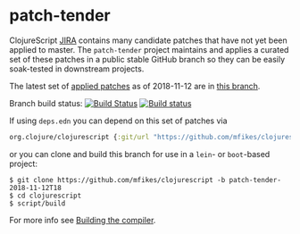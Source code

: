 # patch-tender
ClojureScript [JIRA](https://dev.clojure.org/jira/browse/CLJS) contains many candidate patches that have not yet been applied to master.
The `patch-tender` project maintains and applies a curated set of these patches in a public stable GitHub branch so they can be easily soak-tested in downstream projects.

The latest set of [applied patches](https://github.com/clojure/clojurescript/compare/master...mfikes:patch-tender-2018-11-12T18) as of 2018-11-12 are in [this branch](https://github.com/mfikes/clojurescript/commits/patch-tender-2018-11-12T18).

Branch build status: [![Build Status](https://travis-ci.org/mfikes/clojurescript.svg?branch=patch-tender-2018-11-12T18)](https://travis-ci.org/mfikes/clojurescript) [![Build status](https://ci.appveyor.com/api/projects/status/oggs1yydb8c2t6pa/branch/patch-tender-2018-11-12T18?svg=true)](https://ci.appveyor.com/project/mfikes/clojurescript/branch/patch-tender-2018-11-12T18)

If using `deps.edn` you can depend on this set of patches via
```clojure
org.clojure/clojurescript {:git/url "https://github.com/mfikes/clojurescript" :sha "0920b494676c0b74942a15d700e6c5fe4bd56255"}
```

or you can clone and build this branch for use in a `lein`- or `boot`-based project:

```
$ git clone https://github.com/mfikes/clojurescript -b patch-tender-2018-11-12T18
$ cd clojurescript
$ script/build
```
For more info see [Building the compiler](https://clojurescript.org/community/building).